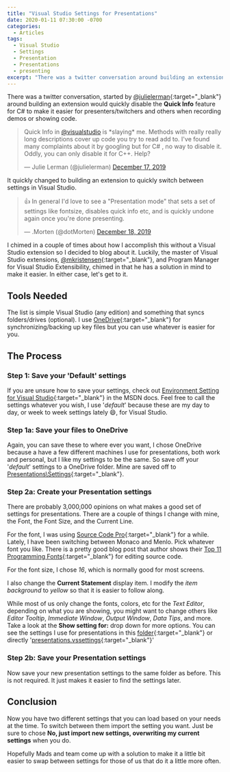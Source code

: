 ```yaml
---
title: "Visual Studio Settings for Presentations"
date: 2020-01-11 07:30:00 -0700
categories:
  - Articles
tags:
  - Visual Studio
  - Settings
  - Presentation
  - Presentations
  - presenting
excerpt: "There was a twitter conversation around building an extension to make it easier for presenters/twitchers and others to quickly switch between settings in Visual Studio.  I decided to blog about how I do it."
---
```


There was a twitter conversation, started by [@julielerman](https://twitter.com/julielerman?s=20){:target="_blank"} around building an extension would quickly disable the **Quick Info** feature for C# to make it easier for presenters/twitchers and others when recording demos or showing code.  

<blockquote class="twitter-tweet"><p lang="en" dir="ltr">Quick Info in <a href="https://twitter.com/VisualStudio?ref_src=twsrc%5Etfw">@visualstudio</a> is *slaying* me. Methods with really really long descriptions cover up code you try to read add to. I&#39;ve found many complaints about it by googling but for C# , no way to disable it. Oddly, you can only disable it for C++. Help?</p>&mdash; Julie Lerman (@julielerman) <a href="https://twitter.com/julielerman/status/1206932076940972032?ref_src=twsrc%5Etfw">December 17, 2019</a></blockquote> <script async src="https://platform.twitter.com/widgets.js" charset="utf-8"></script>

It quickly changed to building an extension to quickly switch between settings in Visual Studio.  

<blockquote class="twitter-tweet"><p lang="en" dir="ltr">👍 In general I&#39;d love to see a &quot;Presentation mode&quot; that sets a set of settings like fontsize, disables quick info etc, and is quickly undone again once you&#39;re done presenting.</p>&mdash; .Morten (@dotMorten) <a href="https://twitter.com/dotMorten/status/1207151902074425345?ref_src=twsrc%5Etfw">December 18, 2019</a></blockquote> <script async src="https://platform.twitter.com/widgets.js" charset="utf-8"></script>

I chimed in a couple of times about how I accomplish this without a Visual Studio extension so I decided to blog about it.  Luckily, the master of Visual Studio extensions, [@mkristensen](https://twitter.com/mkristensen){:target="_blank"}, and Program Manager for Visual Studio Extensibility, chimed in that he has a solution in mind to make it easier.  In either case, let's get to it.

## Tools Needed

The list is simple Visual Studio (any edition) and something that syncs folders/drives (optional).  I use [OneDrive](https://onedrive.live.com?invref=406ee4c95978c038&invscr=90){:target="_blank"} for synchronizing/backing up key files but you can use whatever is easier for you.

## The Process

### Step 1: Save your 'Default' settings

If you are unsure how to save your settings, check out [Environment Setting for Visual Studio](https://docs.microsoft.com/en-us/visualstudio/ide/environment-settings?view=vs-2019&?wt.mc_id=DT-MVP-4024623){:target="_blank"} in the MSDN docs. Feel free to call the settings whatever you wish, I use '*default*' because these are my day to day, or week to week settings lately :smile:, for Visual Studio.  

### Step 1a: Save your files to OneDrive

Again, you can save these to where ever you want, I chose OneDrive because a have a few different machines I use for presentations, both work and personal, but I like my settings to be the same. So save off your '*default*' settings to a OneDrive folder.  Mine are saved off to [Presentations\Settings](https://1drv.ms/u/s!AjjAeFnJ5G5AhKAMUjfhuvgrMKMDkA?e=gqYODh){:target="_blank"}.

### Step 2a: Create your Presentation settings

There are probably 3,000,000 opinions on what makes a good set of settings for presentations.  There are a couple of things I change with mine, the Font, the Font Size, and the Current Line.

For the font, I was using [Source Code Pro](https://github.com/adobe-fonts/source-code-pro){:target="_blank"} for a while. Lately, I have been switching between Monaco and Menlo. Pick whatever font you like. There is a pretty good blog post that author shows their [Top 11 Programming Fonts](https://itnext.io/11-best-programming-fonts-724283a9ed57){:target="_blank"} for editing source code.

For the font size, I chose *16*, which is normally good for most screens.

I also change the **Current Statement** display item.  I modify the *item background* to *yellow* so that it is easier to follow along.

While most of us only change the fonts, colors, etc for the *Text Editor*, depending on what you are showing, you might want to change others like *Editor Tooltip*, *Immediate Window*, *Output Window*, *Data Tips*, and more. Take a look at the **Show setting for:** drop down for more options. You can see the settings I use for presentations in this [folder](https://1drv.ms/u/s!AjjAeFnJ5G5AhKAMUjfhuvgrMKMDkA?e=gqYODh){:target="_blank"} or directly '[presentations.vssettings](https://1drv.ms/u/s!AjjAeFnJ5G5Ag-Qb_N_MaeQ1671klw?e=dNbv1H){:target="_blank"}'

### Step 2b: Save your Presentation settings

Now save your new presentation settings to the same folder as before.  This is not required. It just makes it easier to find the settings later.

## Conclusion

Now you have two different settings that you can load based on your needs at the time.  To switch between them import the setting you want. Just be sure to chose **No, just import new settings, overwriting my current settings** when you do.

Hopefully Mads and team come up with a solution to make it a little bit easier to swap between settings for those of us that do it a little more often.
